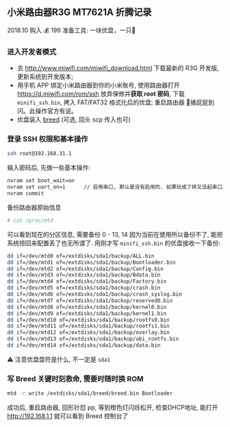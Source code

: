## 小米路由器R3G MT7621A 折腾记录

2018.10 购入 💰 199
准备工具: 一块优盘，一只📎

### 进入开发者模式

- 去 http://www.miwifi.com/miwifi_download.html 下载最新的 R3G 开发版, 更新系统到开发版本;
- 用手机 APP 绑定小米路由器到你的小米账号, 使用路由器打开 https://d.miwifi.com/rom/ssh 放弃保修并**获取 root 密码**, 下载 `minifi_ssh.bin`, 拷入 FAT/FAT32 格式化后的优盘; 重启路由器 📎捅屁屁到闪。此操作官方有说。
- 优盘装入 [breed](https://breed.hackpascal.net/) (可选, 回头 scp 传入也可)

### 登录 SSH 权限和基本操作
```bash
ssh root@192.168.31.1
```
输入密码后, 先做一些基本操作:

```bash
nvram set boot_wait=on
nvram set uart_en=1      // 启用串口, 默认是没有启用的. 如果玩成了砖又没起串口…
nvram commit
```

备份路由器原始信息
```bash
# cat /proc/mtd
```
可以看到现在的分区信息, 需要备份 0 - 13, 14 因为当前在使用所以备份不了, 能把系统捞回来配置丢了也无所谓了. 用刚才写 `minifi_ssh.bin` 的优盘接收一下备份:
```bash
dd if=/dev/mtd0 of=/extdisks/sda1/backup/ALL.bin
dd if=/dev/mtd1 of=/extdisks/sda1/backup/Bootloader.bin
dd if=/dev/mtd2 of=/extdisks/sda1/backup/Config.bin
dd if=/dev/mtd3 of=/extdisks/sda1/backup/Bdata.bin
dd if=/dev/mtd4 of=/extdisks/sda1/backup/Factory.bin
dd if=/dev/mtd5 of=/extdisks/sda1/backup/crash.bin
dd if=/dev/mtd6 of=/extdisks/sda1/backup/crash_syslog.bin
dd if=/dev/mtd7 of=/extdisks/sda1/backup/reserved0.bin
dd if=/dev/mtd8 of=/extdisks/sda1/backup/kernel0.bin
dd if=/dev/mtd9 of=/extdisks/sda1/backup/kernel1.bin
dd if=/dev/mtd10 of=/extdisks/sda1/backup/rootfs0.bin
dd if=/dev/mtd11 of=/extdisks/sda1/backup/rootfs1.bin
dd if=/dev/mtd12 of=/extdisks/sda1/backup/overlay.bin
dd if=/dev/mtd13 of=/extdisks/sda1/backup/ubi_rootfs.bin
dd if=/dev/mtd14 of=/extdisks/sda1/backup/data.bin
```

⚠️  注意优盘盘符是什么, 不一定是 `sda1`

### 写 Breed 关键时刻救命, 需要时随时换 ROM
```bash
mtd -r write /extdisks/sda1/breed/breed.bin Bootloader
```

成功后, 重启路由器, 回形针怼 pp, 等到橙色灯闪烁松开, 检查DHCP地址, 能打开 http://192.168.1.1 就可以看到 Breed 控制台了
